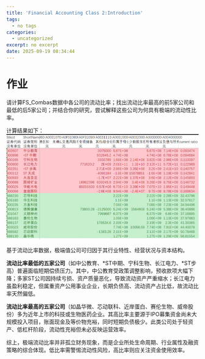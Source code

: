 ```yaml
---
title: 'Financial Accounting Class 2:Introduction'
tags:
  - no tags
categories:
  - uncategorized
excerpt: no excerpt
date: 2025-09-19 08:34:44
---
```


# 作业
请计算FS_Combas数据中各公司的流动比率；找出流动比率最高的前5家公司和最低的后5家公司；并结合你的研究，尝试解释这些公司为何具有极端的流动性比率。

计算结果如下：
![](./finance-accounting2/image.png)

基于流动比率数据，极端值公司可归因于其行业特性、经营状况与资本结构。

**流动比率最低的五家公司**（如中公教育、*ST中期、宁科生物、长江电力、*ST步高）普遍面临短期偿债压力。其中，中公教育受政策调整影响，预收款项大幅下降；多家ST公司因持续亏损、资产质量恶化，导致流动资产严重缩水；长江电力虽盈利稳定，但属重资产公用事业企业，长期负债高、流动资产占比低，故流动比率天然偏低。

**流动比率最高的五家公司**（如晶华微、芯动联科、近岸蛋白、赛伦生物、威帝股份）多为近年上市的科技或生物医药企业。其高比率主要源于IPO募集资金尚未大规模投入项目，账面现金及等价物充裕，同时短期负债极少。此类公司处于轻资产、低杠杆阶段，流动性充裕但未必反映运营效率。

综上，极端流动比率并非孤立财务现象，而是企业所处生命周期、行业属性及融资策略的综合体现。低比率需警惕流动性风险，高比率则应关注资金使用效率。